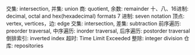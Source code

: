 交集: intersection, 并集: union
商: quotient, 余数: remainder
十、八、16进制: decimal, octal and hex(hexadecimal) formats 
7 进制: seven notation 
顶点: vertex, vertices，边: edge
交集: intersection, 差集:  subtraction
前序遍历: preorder traversal, 中序遍历: inorder traversal, 后序遍历: postorder traversal
倒排索引: inverted index
超时: Time Limit Exceeded
整除: integer division
仓库: repositories